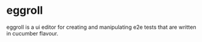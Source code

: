 # eggroll
eggroll is a ui editor for creating and manipulating e2e tests that are written in cucumber flavour.
